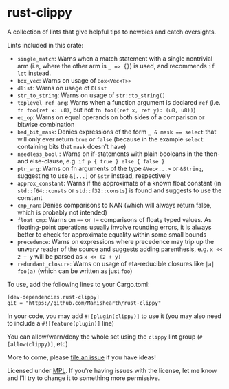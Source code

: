 rust-clippy
===========

A collection of lints that give helpful tips to newbies and catch oversights.


Lints included in this crate:

 - `single_match`: Warns when a match statement with a single nontrivial arm (i.e, where the other arm is `_ => {}`) is used, and recommends `if let` instead.
 - `box_vec`: Warns on usage of `Box<Vec<T>>`
 - `dlist`: Warns on usage of `DList`
 - `str_to_string`: Warns on usage of `str::to_string()`
 - `toplevel_ref_arg`: Warns when a function argument is declared `ref` (i.e. `fn foo(ref x: u8)`, but not `fn foo((ref x, ref y): (u8, u8))`)
 - `eq_op`: Warns on equal operands on both sides of a comparison or bitwise combination
 - `bad_bit_mask`: Denies expressions of the form `_ & mask == select` that will only ever return `true` or `false` (because in the example `select` containing bits that `mask` doesn't have)
 - `needless_bool` : Warns on if-statements with plain booleans in the then- and else-clause, e.g. `if p { true } else { false }`
 - `ptr_arg`: Warns on fn arguments of the type `&Vec<...>` or `&String`, suggesting to use `&[...]` or `&str` instead, respectively
 - `approx_constant`: Warns if the approximate of a known float constant (in `std::f64::consts` or `std::f32::consts`) is found and suggests to use the constant
 - `cmp_nan`: Denies comparisons to NAN (which will always return false, which is probably not intended)
 - `float_cmp`: Warns on `==` or `!=` comparisons of floaty typed values. As floating-point operations usually involve rounding errors, it is always better to check for approximate equality within some small bounds
 - `precedence`: Warns on expressions where precedence may trip up the unwary reader of the source and suggests adding parenthesis, e.g. `x << 2 + y` will be parsed as `x << (2 + y)`
 - `redundant_closure`: Warns on usage of eta-reducible closures like `|a| foo(a)` (which can be written as just `foo`)

To use, add the following lines to your Cargo.toml:

```
[dev-dependencies.rust-clippy]
git = "https://github.com/Manishearth/rust-clippy"
```

In your code, you may add `#![plugin(clippy)]` to use it (you may also need to include a `#![feature(plugin)]` line)

You can allow/warn/deny the whole set using the `clippy` lint group (`#[allow(clippy)]`, etc)

More to come, please [file an issue](https://github.com/Manishearth/rust-clippy/issues) if you have ideas!

Licensed under [MPL](https://www.mozilla.org/MPL/2.0/). If you're having issues with the license, let me know and I'll try to change it to something more permissive.
